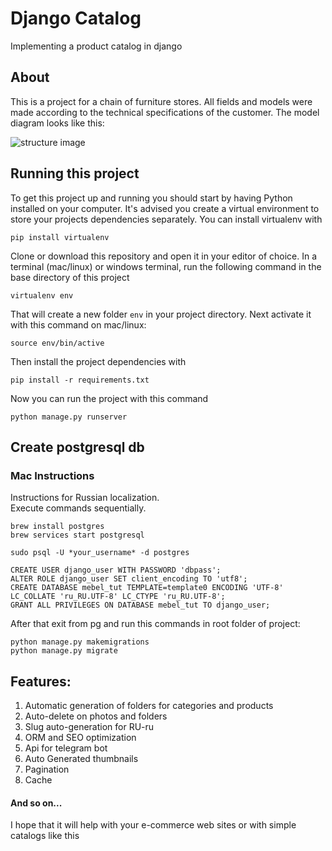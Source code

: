 # Django Catalog

Implementing a product catalog in django

## About

This is a project for a chain of furniture stores. All fields and models were made according to the technical specifications of the customer. The model diagram looks like this:

![structure image](./src/apps/main/static/main/img/model_structure.jpg)


## Running this project

To get this project up and running you should start by having Python installed on your computer. It's advised you create a virtual environment to store your projects dependencies separately. You can install virtualenv with

```
pip install virtualenv
```

Clone or download this repository and open it in your editor of choice. In a terminal (mac/linux) or windows terminal, run the following command in the base directory of this project

```
virtualenv env
```

That will create a new folder `env` in your project directory. Next activate it with this command on mac/linux:

```
source env/bin/active
```

Then install the project dependencies with

```
pip install -r requirements.txt
```


Now you can run the project with this command

```
python manage.py runserver
```

## Create postgresql db

### Mac Instructions

Instructions for Russian localization.\
Execute commands sequentially.

```
brew install postgres
brew services start postgresql

sudo psql -U *your_username* -d postgres

CREATE USER django_user WITH PASSWORD 'dbpass';
ALTER ROLE django_user SET client_encoding TO 'utf8';
CREATE DATABASE mebel_tut TEMPLATE=template0 ENCODING 'UTF-8' LC_COLLATE 'ru_RU.UTF-8' LC_CTYPE 'ru_RU.UTF-8';
GRANT ALL PRIVILEGES ON DATABASE mebel_tut TO django_user;
```

After that exit from pg and run this commands in root folder of project:

```
python manage.py makemigrations
python manage.py migrate
```

## Features:

<ol>
    <li>Automatic generation of folders for categories and products</li>
    <li>Auto-delete on photos and folders</li>
    <li>Slug auto-generation for RU-ru</li>
    <li>ORM and SEO optimization</li>
    <li>Api for telegram bot</li>
    <li>Auto Generated thumbnails</li>
    <li>Pagination</li>
    <li>Cache</li>
</ol>

#### And so on...

I hope that it will help with your e-commerce web sites or with simple catalogs like this
